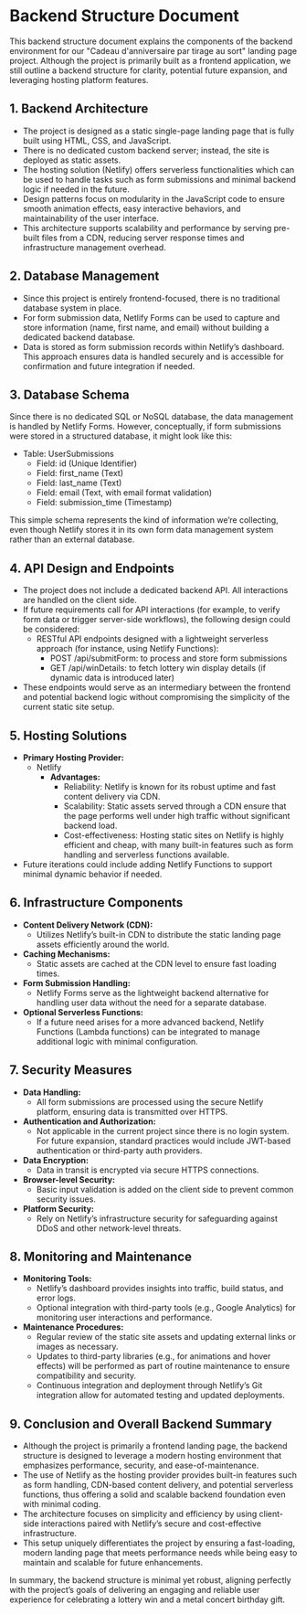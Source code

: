 # Backend Structure Document

This backend structure document explains the components of the backend environment for our "Cadeau d'anniversaire par tirage au sort" landing page project. Although the project is primarily built as a frontend application, we still outline a backend structure for clarity, potential future expansion, and leveraging hosting platform features.

## 1. Backend Architecture

- The project is designed as a static single-page landing page that is fully built using HTML, CSS, and JavaScript.
- There is no dedicated custom backend server; instead, the site is deployed as static assets.
- The hosting solution (Netlify) offers serverless functionalities which can be used to handle tasks such as form submissions and minimal backend logic if needed in the future.
- Design patterns focus on modularity in the JavaScript code to ensure smooth animation effects, easy interactive behaviors, and maintainability of the user interface.
- This architecture supports scalability and performance by serving pre-built files from a CDN, reducing server response times and infrastructure management overhead.

## 2. Database Management

- Since this project is entirely frontend-focused, there is no traditional database system in place.
- For form submission data, Netlify Forms can be used to capture and store information (name, first name, and email) without building a dedicated backend database.
- Data is stored as form submission records within Netlify’s dashboard. This approach ensures data is handled securely and is accessible for confirmation and future integration if needed.

## 3. Database Schema

Since there is no dedicated SQL or NoSQL database, the data management is handled by Netlify Forms. However, conceptually, if form submissions were stored in a structured database, it might look like this:

- Table: UserSubmissions
  - Field: id (Unique Identifier)
  - Field: first_name (Text)
  - Field: last_name (Text)
  - Field: email (Text, with email format validation)
  - Field: submission_time (Timestamp)

This simple schema represents the kind of information we’re collecting, even though Netlify stores it in its own form data management system rather than an external database.

## 4. API Design and Endpoints

- The project does not include a dedicated backend API. All interactions are handled on the client side.
- If future requirements call for API interactions (for example, to verify form data or trigger server-side workflows), the following design could be considered:
  - RESTful API endpoints designed with a lightweight serverless approach (for instance, using Netlify Functions):
    - POST /api/submitForm: to process and store form submissions
    - GET /api/winDetails: to fetch lottery win display details (if dynamic data is introduced later)
- These endpoints would serve as an intermediary between the frontend and potential backend logic without compromising the simplicity of the current static site setup.

## 5. Hosting Solutions

- **Primary Hosting Provider:**
  - Netlify
    - **Advantages:**
      - Reliability: Netlify is known for its robust uptime and fast content delivery via CDN.
      - Scalability: Static assets served through a CDN ensure that the page performs well under high traffic without significant backend load.
      - Cost-effectiveness: Hosting static sites on Netlify is highly efficient and cheap, with many built-in features such as form handling and serverless functions available.
- Future iterations could include adding Netlify Functions to support minimal dynamic behavior if needed.

## 6. Infrastructure Components

- **Content Delivery Network (CDN):**
  - Utilizes Netlify’s built-in CDN to distribute the static landing page assets efficiently around the world.
- **Caching Mechanisms:**
  - Static assets are cached at the CDN level to ensure fast loading times.
- **Form Submission Handling:**
  - Netlify Forms serve as the lightweight backend alternative for handling user data without the need for a separate database.
- **Optional Serverless Functions:**
  - If a future need arises for a more advanced backend, Netlify Functions (Lambda functions) can be integrated to manage additional logic with minimal configuration.

## 7. Security Measures

- **Data Handling:**
  - All form submissions are processed using the secure Netlify platform, ensuring data is transmitted over HTTPS.
- **Authentication and Authorization:**
  - Not applicable in the current project since there is no login system. For future expansion, standard practices would include JWT-based authentication or third-party auth providers.
- **Data Encryption:**
  - Data in transit is encrypted via secure HTTPS connections.
- **Browser-level Security:**
  - Basic input validation is added on the client side to prevent common security issues.
- **Platform Security:**
  - Rely on Netlify’s infrastructure security for safeguarding against DDoS and other network-level threats.

## 8. Monitoring and Maintenance

- **Monitoring Tools:**
  - Netlify’s dashboard provides insights into traffic, build status, and error logs.
  - Optional integration with third-party tools (e.g., Google Analytics) for monitoring user interactions and performance.
- **Maintenance Procedures:**
  - Regular review of the static site assets and updating external links or images as necessary.
  - Updates to third-party libraries (e.g., for animations and hover effects) will be performed as part of routine maintenance to ensure compatibility and security.
  - Continuous integration and deployment through Netlify’s Git integration allow for automated testing and updated deployments.

## 9. Conclusion and Overall Backend Summary

- Although the project is primarily a frontend landing page, the backend structure is designed to leverage a modern hosting environment that emphasizes performance, security, and ease-of-maintenance.
- The use of Netlify as the hosting provider provides built-in features such as form handling, CDN-based content delivery, and potential serverless functions, thus offering a solid and scalable backend foundation even with minimal coding.
- The architecture focuses on simplicity and efficiency by using client-side interactions paired with Netlify’s secure and cost-effective infrastructure.
- This setup uniquely differentiates the project by ensuring a fast-loading, modern landing page that meets performance needs while being easy to maintain and scalable for future enhancements.

In summary, the backend structure is minimal yet robust, aligning perfectly with the project’s goals of delivering an engaging and reliable user experience for celebrating a lottery win and a metal concert birthday gift.